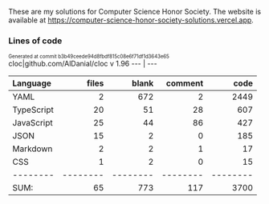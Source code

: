 <!-- This file is generated from README.tmpl.md -->
These are my solutions for Computer Science Honor Society.
The website is available at https://computer-science-honor-society-solutions.vercel.app.

### Lines of code
<sup><sub>Generated at commit b3b49ceede94d8fbdf815c08e6f71df1d3643e65</sub></sup>
cloc|github.com/AlDanial/cloc v 1.96
--- | ---

Language|files|blank|comment|code
:-------|-------:|-------:|-------:|-------:
YAML|2|672|2|2449
TypeScript|20|51|28|607
JavaScript|25|44|86|427
JSON|15|2|0|185
Markdown|2|2|1|17
CSS|1|2|0|15
--------|--------|--------|--------|--------
SUM:|65|773|117|3700
